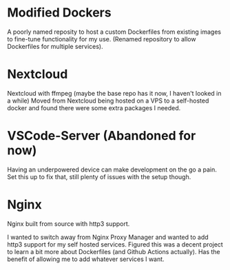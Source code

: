 # Modified Dockers
A poorly named reposity to host a custom Dockerfiles from existing images to fine-tune functionality for my use. (Renamed repository to allow Dockerfiles for multiple services). 

# Nextcloud
Nextcloud with ffmpeg (maybe the base repo has it now, I haven't looked in a while)
Moved from Nextcloud being hosted on a VPS to a self-hosted docker and found there were some extra packages I needed.

# VSCode-Server (Abandoned for now)
Having an underpowered device can make development on the go a pain. Set this up to fix that, still plenty of issues with the setup though.

# Nginx
Nginx built from source with http3 support.

I wanted to switch away from Nginx Proxy Manager and wanted to add http3 support for my self hosted services. Figured this was a decent project to learn a bit more about Dockerfiles (and Github Actions actually). Has the benefit of allowing me to add whatever services I want.